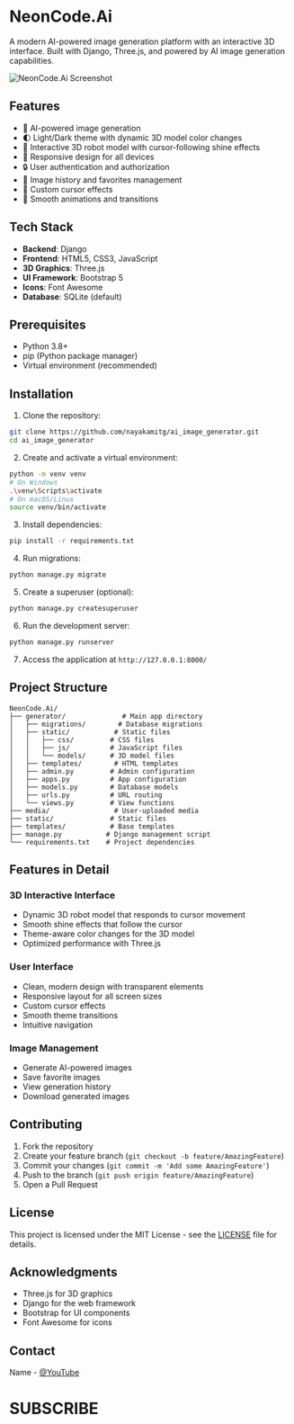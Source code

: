 # NeonCode.Ai

A modern AI-powered image generation platform with an interactive 3D interface. Built with Django, Three.js, and powered by AI image generation capabilities.

![NeonCode.Ai Screenshot]()

## Features

- 🎨 AI-powered image generation
- 🌓 Light/Dark theme with dynamic 3D model color changes
- 🤖 Interactive 3D robot model with cursor-following shine effects
- 📱 Responsive design for all devices
- 🔒 User authentication and authorization
- 💾 Image history and favorites management
- 🎯 Custom cursor effects
- 🌟 Smooth animations and transitions

## Tech Stack

- **Backend**: Django
- **Frontend**: HTML5, CSS3, JavaScript
- **3D Graphics**: Three.js
- **UI Framework**: Bootstrap 5
- **Icons**: Font Awesome
- **Database**: SQLite (default)

## Prerequisites

- Python 3.8+
- pip (Python package manager)
- Virtual environment (recommended)

## Installation

1. Clone the repository:
```bash
git clone https://github.com/nayakamitg/ai_image_generator.git
cd ai_image_generator
```

2. Create and activate a virtual environment:
```bash
python -m venv venv
# On Windows
.\venv\Scripts\activate
# On macOS/Linux
source venv/bin/activate
```

3. Install dependencies:
```bash
pip install -r requirements.txt
```

4. Run migrations:
```bash
python manage.py migrate
```

5. Create a superuser (optional):
```bash
python manage.py createsuperuser
```

6. Run the development server:
```bash
python manage.py runserver
```

7. Access the application at `http://127.0.0.1:8000/`

## Project Structure

```
NeonCode.Ai/
├── generator/              # Main app directory
│   ├── migrations/        # Database migrations
│   ├── static/           # Static files
│   │   ├── css/         # CSS files
│   │   ├── js/          # JavaScript files
│   │   └── models/      # 3D model files
│   ├── templates/        # HTML templates
│   ├── admin.py         # Admin configuration
│   ├── apps.py          # App configuration
│   ├── models.py        # Database models
│   ├── urls.py          # URL routing
│   └── views.py         # View functions
├── media/                # User-uploaded media
├── static/              # Static files
├── templates/           # Base templates
├── manage.py           # Django management script
└── requirements.txt    # Project dependencies
```

## Features in Detail

### 3D Interactive Interface
- Dynamic 3D robot model that responds to cursor movement
- Smooth shine effects that follow the cursor
- Theme-aware color changes for the 3D model
- Optimized performance with Three.js

### User Interface
- Clean, modern design with transparent elements
- Responsive layout for all screen sizes
- Custom cursor effects
- Smooth theme transitions
- Intuitive navigation

### Image Management
- Generate AI-powered images
- Save favorite images
- View generation history
- Download generated images

## Contributing

1. Fork the repository
2. Create your feature branch (`git checkout -b feature/AmazingFeature`)
3. Commit your changes (`git commit -m 'Add some AmazingFeature'`)
4. Push to the branch (`git push origin feature/AmazingFeature`)
5. Open a Pull Request

## License

This project is licensed under the MIT License - see the [LICENSE](LICENSE) file for details.

## Acknowledgments

- Three.js for 3D graphics
- Django for the web framework
- Bootstrap for UI components
- Font Awesome for icons

## Contact

Name - [@YouTube](https://www.youtube.com/@neoncoderai)
# SUBSCRIBE
